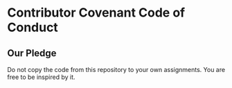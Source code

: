 # Contributor Covenant Code of Conduct

## Our Pledge

Do not copy the code from this repository to your own assignments. You are free to be inspired by it.
